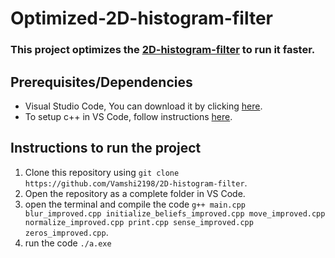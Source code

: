 # Optimized-2D-histogram-filter

### This project optimizes the [2D-histogram-filter](https://github.com/Vamshi2198/2D-histogram-filter) to run it faster.

## Prerequisites/Dependencies
* Visual Studio Code, You can download it by clicking [here](https://code.visualstudio.com/download).
* To setup c++ in VS Code, follow instructions [here](https://code.visualstudio.com/docs/languages/cpp).

## Instructions to run the project
1. Clone this repository using `git clone https://github.com/Vamshi2198/2D-histogram-filter`.
2. Open the repository as a complete folder in VS Code.
3. open the terminal and compile the code
   `g++ main.cpp blur_improved.cpp initialize_beliefs_improved.cpp move_improved.cpp normalize_improved.cpp print.cpp sense_improved.cpp zeros_improved.cpp`.
4. run the code 
   `./a.exe`

   
